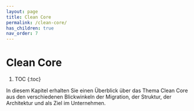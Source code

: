 ```yaml
---
layout: page
title: Clean Core
permalink: /clean-core/
has_children: true
nav_order: 7
---
```


# Clean Core

1. TOC
{:toc}

In diesem Kapitel erhalten Sie einen Überblick über das Thema Clean Core aus den verschiedenen Blickwinkeln der Migration, der Struktur, der Architektur und als Ziel im Unternehmen.